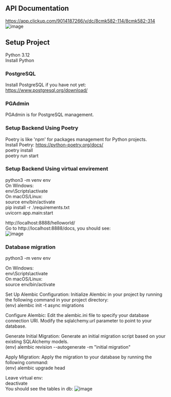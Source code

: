 ## API Documentation    
https://app.clickup.com/9014187266/v/dc/8cmk582-114/8cmk582-314  
![image](https://github.com/ScottsGit/T7CnC-Backend/assets/17536863/9a2e50cf-58b0-4c57-bae8-90496eea4753)



## Setup Project
Python 3.12  
Install Python  

### PostgreSQL
Install PostgreSQL if you have not yet: https://www.postgresql.org/download/  

### PGAdmin  
PGAdmin is for PostgreSQL management.  

### Setup Backend Using Poetry  
Poetry is like 'npm' for packages management for Python projects.  
Install Poetry: https://python-poetry.org/docs/  
poetry install  
poetry run start  

### Setup Backend Using virtual envirement  
python3 -m venv env  
On Windows:  
env\Scripts\activate  
On macOS/Linux:  
source env/bin/activate  
pip install -r .\requirements.txt  
uvicorn app.main:start  


http://localhost:8888/helloworld/  
Go to http://localhost:8888/docs, you should see:  
![image](https://github.com/ScottsGit/T7CnC-Backend/assets/17536863/a5593d1f-58d5-40a8-bb9f-7d40a8d6058d)  


### Database migration  
python3 -m venv env  

On Windows:  
env\Scripts\activate  
On macOS/Linux:  
source env/bin/activate  

Set Up Alembic Configuration: Initialize Alembic in your project by running the following command in your project directory:  
(env) alembic init -t async migrations  

Configure Alembic: Edit the alembic.ini file to specify your database connection URI. Modify the sqlalchemy.url parameter to point to your database.  

Generate Initial Migration: Generate an initial migration script based on your existing SQLAlchemy models.  
(env) alembic revision --autogenerate -m "initial migration"   

Apply Migration: Apply the migration to your database by running the following command:  
(env) alembic upgrade head  

Leave virtual env:  
deactivate  
You should see the tables in db:
![image](https://github.com/ScottsGit/T7CnC-Backend/assets/17536863/e4b79a89-7b47-4809-9a70-16b4b92aeed2)

